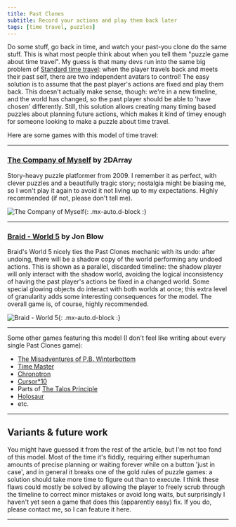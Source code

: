 ```yaml
---
title: Past Clones
subtitle: Record your actions and play them back later
tags: [time travel, puzzles]
---
```


Do some stuff, go back in time, and watch your past-you clone do the same stuff. This is what most people think about when you tell
them "puzzle game about time travel". My guess is that many devs run into the same big problem of [Standard time travel](/time-genres/standard):
when the player travels back and meets their past self, there are two independent avatars to control! The easy solution is to 
assume that the past player's actions are fixed and play them back. This doesn't actually make sense, though: we're in a new timeline,
and the world has changed, so the past player should be able to 'have chosen' differently. Still, this solution allows creating many
timing based puzzles about planning future actions, which makes it kind of timey enough for someone looking to make a puzzle about time travel.

Here are some games with this model of time travel:

-----

### [The Company of Myself](http://2darray.net/portfolio/the-company-of-myself/) by 2DArray

Story-heavy puzzle platformer from 2009. I remember it as perfect, with clever puzzles and a beautifully tragic story; 
nostalgia might be biasing me, so I won't play it again to avoid it not living up to my expectations. Highly recommended (if not,
please don't tell me).

![The Company of Myself](http://2darray.net/wp-content/uploads/2015/07/TheCompanyOfMyself_Screen7.jpg){: .mx-auto.d-block :}

-----

### [Braid - World 5](https://store.steampowered.com/app/26800/Braid/) by Jon Blow

Braid's World 5 nicely ties the Past Clones mechanic with its undo: after undoing, there will be a shadow copy of the world performing
any undoed actions. This is shown as a parallel, discarded timeline: the shadow player will only interact with the shadow world, avoiding
the logical inconsistency of having the past player's actions be fixed in a changed world. Some special glowing objects do interact
with both worlds at once; this extra level of granularity adds some interesting consequences for the model. The overall game is, of course, highly recommended.

![Braid - World 5](https://cdn.cloudflare.steamstatic.com/steam/apps/26800/0000007892.600x338.jpg?t=1515716884){: .mx-auto.d-block :}

-----

Some other games featuring this model (I don't feel like writing about every single Past Clones game):
 - [The Misadventures of P.B. Winterbottom](https://store.steampowered.com/app/40930/The_Misadventures_of_PB_Winterbottom)
 - [Time Master](https://store.steampowered.com/app/1486080/Time_Master/)
 - [Chronotron](https://www.kongregate.com/games/Scarybug/chronotron)
 - [Cursor*10](https://www.youtube.com/watch?v=ZaMG3DdnAdI)
 - Parts of [The Talos Principle](https://store.steampowered.com/app/257510/The_Talos_Principle/)
 - [Holosaur](https://daem-on.itch.io/holosaur)
 - etc.

-----

## Variants & future work

You might have guessed it from the rest of the article, but I'm not too fond of this model. Most of the time it's fiddly, requiring either 
superhuman amounts of precise planning or waiting forever while on a button 'just in case', and in general it breaks one of the gold rules of
puzzle games: a solution should take more time to figure out than to execute. I think these flaws could mostly be solved by allowing the
player to freely scrub through the timeline to correct minor mistakes or avoid long waits, but surprisingly I haven't yet seen a game that
does this (apparently easy) fix. If you do, please contact me, so I can feature it here.

-----